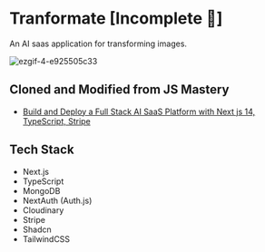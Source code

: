 # Tranformate [Incomplete :bug:]

An AI saas application for transforming images.

![ezgif-4-e925505c33](https://github.com/jdmac26/transformate/assets/55863642/10bf12db-53db-43bb-9018-1ab9b1f028b1)


## Cloned and Modified from JS Mastery

 - [Build and Deploy a Full Stack AI SaaS Platform with Next js 14, TypeScript, Stripe](https://www.youtube.com/watch?v=Ahwoks_dawU)

## Tech Stack

- Next.js
-   TypeScript
-  MongoDB
- NextAuth (Auth.js)
-   Cloudinary
-   Stripe
-   Shadcn
-   TailwindCSS


